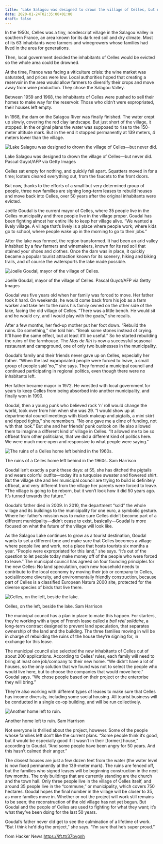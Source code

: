 ```yaml
---
title: 'Lake Salagou was designed to drown the village of Celles, but never did'
date: 2020-01-24T02:35:00+01:00
draft: false
---
```


In the 1950s, Celles was a tiny, nondescript village in the Salagou Valley in southern France, an area known for its dark red soil and dry climate. Most of its 63 inhabitants were farmers and winegrowers whose families had lived in the area for generations.

Then, local government decided the inhabitants of Celles would be evicted so the whole area could be drowned.

At the time, France was facing a viticulture crisis: the wine market was saturated, and prices were low. Local authorities hoped that creating a reservoir in the area would allow farmers to diversify their crops and move away from wine production. They chose the Salagou Valley.

Between 1959 and 1968, the inhabitants of Celles were pushed to sell their homes to make way for the reservoir. Those who didn’t were expropriated, their houses left empty.

In 1968, the dam on the Salagou River was finally finished. The water crept up slowly, covering the red clay landscape. But just short of the village, it stopped. In the original plans the water was supposed to rise to the 150-meter altitude mark. But in the end it stopped permanently at 139 meters, 4 meters lower than the village.

![Lake Salagou was designed to drown the village of Celles—but never did.](https://assets.atlasobscura.com/assets/blank-11b9c95a68e295dddd0ea924647536578ce285b2c8469a223c01df1ff3166af1.png)

Lake Salagou was designed to drown the village of Celles—but never did. Pascal Guyot/AFP via Getty Images

Celles sat empty for nothing, and quickly fell apart. Squatters moved in for a time; looters cleared everything out, from the faucets to the front doors.

But now, thanks to the efforts of a small but very determined group of people, three new families are signing long-term leases to rebuild houses and move back into Celles, over 50 years after the original inhabitants were evicted.

Joëlle Goudal is the current mayor of Celles, where 35 people live in the Celles municipality and three people live in the village proper. Goudal has been fighting almost her entire life to keep her village alive. “We wanted a lively village. A village that’s lively is a place where people work; where kids go to school, where people wake up in the morning to go to their jobs.”

After the lake was formed, the region transformed. It had been an arid valley inhabited by a few farmers and winemakers, known for its red soil that stained your shoes and clothes. Once the dam was in place, it quickly became a popular tourist attraction known for its scenery, hiking and biking trails, and of course the watersports the lake made possible.

![Joelle Goudal, mayor of the village of Celles.](https://assets.atlasobscura.com/assets/blank-11b9c95a68e295dddd0ea924647536578ce285b2c8469a223c01df1ff3166af1.png)

Joelle Goudal, mayor of the village of Celles. Pascal Guyot/AFP via Getty Images

Goudal was five years old when her family was forced to move. Her father took it hard. On weekends, he would come back from his job as a farm worker and take her to the ruins his family owned on the other side of the lake, facing the old village of Celles. “There was a little bench. He would sit and he would cry, and I would play with the goats,” she recalls.

After a few months, her fed-up mother put her foot down. “Rebuild the ruins. Do something,” she told him. “Break some stones instead of crying. It’ll have the same effect, but at least it’ll be useful.” So he started rebuilding the ruins of the farmhouse. The _Mas de Riri_ is now a successful seasonal restaurant and campground, one of only two businesses in the municipality.

Goudal’s family and their friends never gave up on Celles, especially her father. “When the last expropriated people were forced to leave, a small group of people said ‘no,’” she says. They formed a municipal council and continued participating in regional politics, even though there were no inhabitants left.

Her father became mayor in 1972. He wrestled with local government for years to keep Celles from being absorbed into another municipality, and finally won in 1990.

Goudal, then a young punk who believed rock ‘n’ roll would change the world, took over from him when she was 29. “I would show up at departmental council meetings with black makeup and pigtails, a mini skirt and ripped tights,” she remembers. “No one gave me a dime of funding, not with that look.” But she and her friends’ punk outlook on life also allowed them to imagine a different kind of village in Celles. “It allowed me to be so offbeat from other politicians, that we did a different kind of politics here. We were much more open and responsive to what people were saying.”

![The ruins of a Celles home left behind in the 1960s.](https://assets.atlasobscura.com/assets/blank-11b9c95a68e295dddd0ea924647536578ce285b2c8469a223c01df1ff3166af1.png)

The ruins of a Celles home left behind in the 1960s. Sam Harrison

Goudal isn’t exactly a punk these days: at 55, she has ditched the pigtails and wears colorful outfits—today it’s a turquoise sweater and flowered shirt. But the village she and her municipal council are trying to build is definitely offbeat, and very different from the village her parents were forced to leave. “The village is going to be reborn, but it won’t look how it did 50 years ago. It’s turned towards the future.”

Goudal’s father died in 2009. In 2010, the department “sold” the whole village and its buildings to the municipality for one euro, a symbolic gesture. Where her father’s mission was to make sure Celles didn’t become part of a different municipality—didn’t cease to exist, basically—Goudal is more focused on what the future of the village will look like.

As the Salagou Lake continues to grow as a tourist destination, Goudal wants to set a different tone and make sure that Celles becomes a village where people live and work, not a place that hosts tourists six months a year. “People were expropriated for this land,” she says. “It’s out of the question to let people today make money off of the people who were forced to leave.” The municipal council has agreed on four founding principles for the new Celles: No land speculation, each new household needs to contribute to the local economy by moving their job or company to Celles, social/income diversity, and environmentally friendly construction, because part of Celles is a classified European Natura 2000 site, protected for the diverse species of birds that live there.

![Celles, on the left, beside the lake.](https://assets.atlasobscura.com/assets/blank-11b9c95a68e295dddd0ea924647536578ce285b2c8469a223c01df1ff3166af1.png)

Celles, on the left, beside the lake. Sam Harrison

The municipal council has a plan in place to make this happen. For starters, they’re working with a type of French lease called a _bail réel solidaire_, a long-term contract designed to prevent land speculation, that separates ownership of the land and the building. The three families moving in will be in charge of rebuilding the ruins of the house they’re signing for, in exchange for this lease.

The municipal council also selected the new inhabitants of Celles out of about 200 applications. According to Celles’ rules, each family will need to bring at least one job/company to their new home. “We didn’t have a lot of houses, so the only solution that we found was not to select the people who would live here, but to choose the companies that would move here.” Goudal says. “We chose people based on their project or the enterprise they will bring.”

They’re also working with different types of leases to make sure that Celles has income diversity, including some social housing. All tourist business will be conducted in a single co-op building, and will be run collectively.

![Another home left to ruin.](https://assets.atlasobscura.com/assets/blank-11b9c95a68e295dddd0ea924647536578ce285b2c8469a223c01df1ff3166af1.png)

Another home left to ruin. Sam Harrison

Not everyone is thrilled about the project, however. Some of the people whose families left don’t like the current plans. “Some people think it’s good, but it would be especially good if it wasn’t in their \[former\] house,” according to Goudal. “And some people have been angry for 50 years. And this hasn’t calmed their anger.”

The closest houses are just a few dozen feet from the water (the water level is now fixed permanently at the 139-meter mark). The ruins are fenced off, but the families who signed leases will be beginning construction in the next few months. The only buildings that are currently standing are the church and the town hall. Only three people live in the village of Celles itself, and around 35 people live in the “commune,” or municipality, which covers 750 hectares. Goudal hopes the final number in the village will be closer to 35, as more families move in. Whether or not the project will work still remains to be seen; the reconstruction of the old village has not yet begun. But Goudal and the people of Celles are used to fighting for what they want; it’s what they’ve been doing for the last 50 years.

Goudal’s father never did get to see the culmination of a lifetime of work. “But I think he’d dig the project,” she says. “I’m sure that he’s super proud.”

  
  
from Hacker News https://ift.tt/37bvgnh